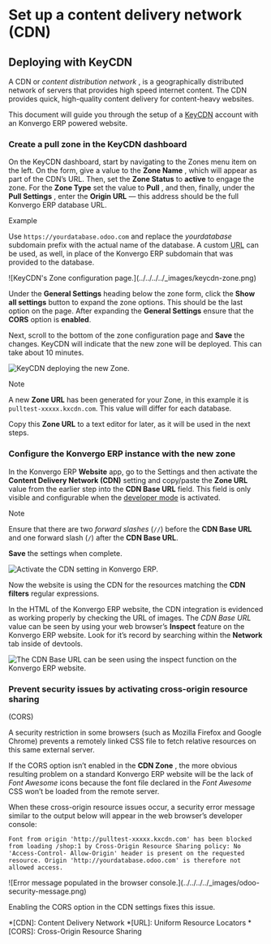 # Set up a content delivery network (CDN)

## Deploying with KeyCDN

A CDN or _content distribution network_ , is a geographically distributed
network of servers that provides high speed internet content. The CDN provides
quick, high-quality content delivery for content-heavy websites.

This document will guide you through the setup of a
[KeyCDN](https://www.keycdn.com) account with an Konvergo ERP powered website.

### Create a pull zone in the KeyCDN dashboard

On the KeyCDN dashboard, start by navigating to the Zones menu item on the
left. On the form, give a value to the **Zone Name** , which will appear as
part of the CDN’s URL. Then, set the **Zone Status** to **active** to engage
the zone. For the **Zone Type** set the value to **Pull** , and then, finally,
under the **Pull Settings** , enter the **Origin URL** — this address should
be the full Konvergo ERP database URL.

<div class="alert alert-success">
<p class="alert-title">
Example</p><p>Use <code>https://yourdatabase.odoo.com</code> and replace the <em>yourdatabase</em> subdomain prefix with the
actual name of the database. A custom <abbr title="Uniform Resource Locator">URL</abbr> can be used, as
well, in place of the Konvergo ERP subdomain that was provided to the database.</p>
</div> ![KeyCDN's Zone configuration
page.](../../../../_images/keycdn-zone.png)

Under the **General Settings** heading below the zone form, click the **Show
all settings** button to expand the zone options. This should be the last
option on the page. After expanding the **General Settings** ensure that the
**CORS** option is **enabled**.

Next, scroll to the bottom of the zone configuration page and **Save** the
changes. KeyCDN will indicate that the new zone will be deployed. This can
take about 10 minutes.

![KeyCDN deploying the new Zone.](../../../../_images/zone-url.png)
<div class="alert alert-primary">
<p class="alert-title">
Note</p><p>A new <b>Zone URL</b> has been generated for your Zone, in this example it is
<code>pulltest-xxxxx.kxcdn.com</code>. This value will differ for each database.</p>
</div>

Copy this **Zone URL** to a text editor for later, as it will be used in the
next steps.

### Configure the Konvergo ERP instance with the new zone

In the Konvergo ERP **Website** app, go to the Settings and then activate the
**Content Delivery Network (CDN)** setting and copy/paste the **Zone URL**
value from the earlier step into the **CDN Base URL** field. This field is
only visible and configurable when the [developer
mode](../../../general/developer_mode#developer-mode) is activated.

<div class="alert alert-primary">
<p class="alert-title">
Note</p><p>Ensure that there are two <em>forward slashes</em> (<code>//</code>) before the <b>CDN Base URL</b> and one
forward slash (<code>/</code>) after the <b>CDN Base URL</b>.</p>
</div>

**Save** the settings when complete.

![Activate the CDN setting in Konvergo ERP.](../../../../_images/cdn-base-url.png)

Now the website is using the CDN for the resources matching the **CDN
filters** regular expressions.

In the HTML of the Konvergo ERP website, the CDN integration is evidenced as working
properly by checking the URL of images. The _CDN Base URL_ value can be seen
by using your web browser’s **Inspect** feature on the Konvergo ERP website. Look for
it’s record by searching within the **Network** tab inside of devtools.

![The CDN Base URL can be seen using the inspect function on the Konvergo ERP
website.](../../../../_images/test-pull.png)

### Prevent security issues by activating cross-origin resource sharing
(CORS)

A security restriction in some browsers (such as Mozilla Firefox and Google
Chrome) prevents a remotely linked CSS file to fetch relative resources on
this same external server.

If the CORS option isn’t enabled in the **CDN Zone** , the more obvious
resulting problem on a standard Konvergo ERP website will be the lack of _Font
Awesome_ icons because the font file declared in the _Font Awesome_ CSS won’t
be loaded from the remote server.

When these cross-origin resource issues occur, a security error message
similar to the output below will appear in the web browser’s developer
console:

`Font from origin 'http://pulltest-xxxxx.kxcdn.com' has been blocked from
loading /shop:1 by Cross-Origin Resource Sharing policy: No 'Access-Control-
Allow-Origin' header is present on the requested resource. Origin
'http://yourdatabase.odoo.com' is therefore not allowed access.`

![Error message populated in the browser console.](../../../../_images/odoo-
security-message.png)

Enabling the CORS option in the CDN settings fixes this issue.

  *[CDN]: Content Delivery Network
  *[URL]: Uniform Resource Locators
  *[CORS]: Cross-Origin Resource Sharing

